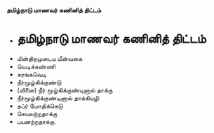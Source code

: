 **தமிழ்நாடு மாணவர் கணினித் திட்டம்**
- # தமிழ்நாடு மாணவர் கணினித் திட்டம்
- மின்திறமுடைய மீன்வகை
- வெடிக்கண்ணி
- சுரங்கவெடி
- நீர்மூழ்கிக்குண்டு
- (வினை) நீர் மூழ்கிக்குண்டினால் தாக்கு
- நீர்மூழ்கிக்குண்டினால் தாக்கியழி
- தப்ர் மோதிக்கெடு
- செயலற்றதாக்கு
- பயனற்றதாக்கு.

